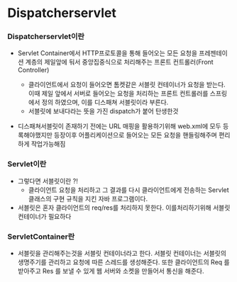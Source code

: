 # Dispatcherservlet

### Dispatcherservlet이란
- Servlet Container에서 HTTP프로토콜을 통해 들어오는 모든 요청을 프레젠테이션 계층의 제일앞에 둬서 중앙집중식으로 처리해주는 프론트 컨트롤러(Front Controller)
  + 클라이언트에서 요청이 들어오면 톰켓같은 서블릿 컨테이너가 요청을 받는다. 이때 제일 앞에서 서버로 들어오는 요청을 처리하는 프론트 컨트롤러를 스프링에서 정의 하였으며, 이를 디스패쳐 서블릿이라 부른다.
  + 서블릿에 보내다라는 뜻을 가진 dispatch가 붙어 탄생한것
  
- 디스패쳐서블릿이 존재하기 전에는 URL 매핑을 활용하기위해 web.xml에 모두 등록해야했지만 등장이후 어플리케이션으로 들어오는 모든 요청을 핸들링해주며 편리하게 작업가능해짐
### Servlet이란
- 그렇다면 서블릿이란 ?! 
  + 클라이언트 요청을 처리하고 그 결과를 다시 클라이언트에게 전송하는 Servlet 클래스의 구현 규칙을 지킨 자바 프로그램이다. 
- 서블릿은 혼자 클라이언트의 req/res를 처리하지 못한다. 이를처리하기위해 서블릿 컨테이너가 필요하다 

### ServletContainer란
- 서블릿을 관리해주는것을 서블릿 컨테이너라고 한다. 
서블릿 컨테이너는 서블릿의 생명주기를 관리하고 요청에 따른 스레드를 생성해준다. 
또한 클라이언트의 Req 를 받아주고 Res 를 보낼 수 있게 웹 서버와 소켓을 만들어서 통신을 해준다.
